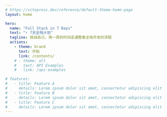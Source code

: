 ```yaml
---
# https://vitepress.dev/reference/default-theme-home-page
layout: home

hero:
  name: "Full Stack in 7 Days"
  text: "⚡ 7天全栈计划"
  tagline: 挑战自己，用一周的时间走通整套全栈开发的流程
  actions:
    - theme: brand
      text: 开始
      link: /contents/
    # - theme: alt
    #   text: API Examples
    #   link: /api-examples

# features:
#   - title: Feature A
#     details: Lorem ipsum dolor sit amet, consectetur adipiscing elit
#   - title: Feature B
#     details: Lorem ipsum dolor sit amet, consectetur adipiscing elit
#   - title: Feature C
#     details: Lorem ipsum dolor sit amet, consectetur adipiscing elit
---
```


